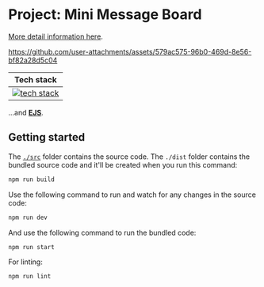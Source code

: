 # Project: Mini Message Board

[More detail information here](https://www.theodinproject.com/lessons/node-path-nodejs-mini-message-board).

https://github.com/user-attachments/assets/579ac575-96b0-469d-8e56-bf82a28d5c04

|                                                                 Tech stack                                                                  |
| :-----------------------------------------------------------------------------------------------------------------------------------------: |
| [![tech stack](https://go-skill-icons.vercel.app/api/icons?i=nodejs,express,ts,html,css,picocss)](https://github.com/LelouchFR/skill-icons) |

...and **[EJS](https://ejs.co)**.

## Getting started

The [`./src`](./src/) folder contains the source code. The `./dist` folder contains the bundled source code and it'll be created when you run this command:

```bash
npm run build
```

Use the following command to run and watch for any changes in the source code:

```bash
npm run dev
```

And use the following command to run the bundled code:

```bash
npm run start
```

For linting:

```bash
npm run lint
```
